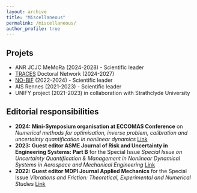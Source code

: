 ```yaml
---
layout: archive
title: "Miscellaneous"
permalink: /miscellaneous/
author_profile: true
---
```


## Projets
- ANR JCJC MeMoRa (2024-2028) - Scientific leader
- [TRACES](https://traces-project.eu/) Doctoral Network (2024-2027)
- [NO-BIF](https://www.inria.fr/en/no-bif) (2022-2024) - Scientific leader
- AIS Rennes (2021-2023) - Scientific leader
- UNIFY project (2021-2023) in collaboration with Strathclyde University

## Editorial responsibilities

- **2024: Mini-Symposium organisation at ECCOMAS Conference** on _Numerical methods for optimisation, inverse problem, calibration and uncertainty quantification in nonlinear dynamics_ [Link](https://eccomas2024.org/event/area/4eeb0d55-5968-11ee-a4f3-000c29ddfc0c)
- **2023: Guest editor ASME Journal of Risk and Uncertainty in Engineering Systems: Part B**  for the Special Issue _Special Issue on Uncertainty Quantification \& Management in Nonlinear Dynamical Systems in Aerospace and Mechanical Engineering_ [Link](https://doi.org/10.1115/1.4063301)
- **2022: Guest editor MDPI Journal Applied Mechanics** for the Special Issue _Vibrations and Friction: Theoretical, Experimental and Numerical Studies_ [Link](https://www.mdpi.com/journal/applmech/special_issues/Vibrations_Friction)
